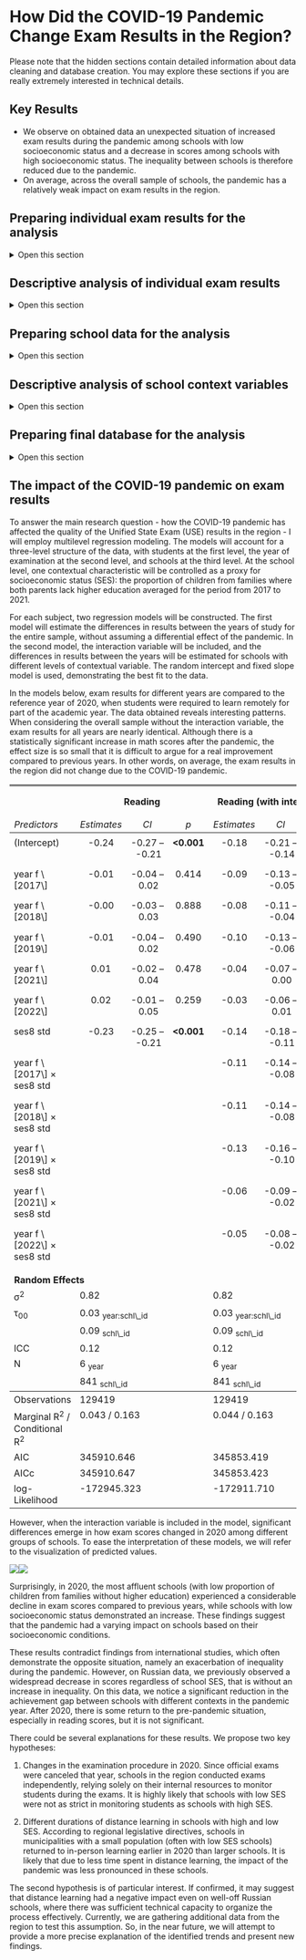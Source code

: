 How Did the COVID-19 Pandemic Change Exam Results in the Region?
================================================================

Please note that the hidden sections contain detailed information about data cleaning and database creation. You may explore these sections if you are really extremely interested in technical details.

Key Results
-----------

-   We observe on obtained data an unexpected situation of increased exam results during the pandemic among schools with low socioeconomic status and a decrease in scores among schools with high socioeconomic status. The inequality between schools is therefore reduced due to the pandemic.
-   On average, across the overall sample of schools, the pandemic has a relatively weak impact on exam results in the region.

Preparing individual exam results for the analysis
--------------------------------------------------

<details> <summary>Open this section</summary>

The data type is numeric, and there are no typos or unnecessary characters in the database. There are missing data points for some subjects, but it is not a problem. There are no duplicate records for students in the database.

    ## tibble [148,423 × 5] (S3: tbl_df/tbl/data.frame)
    ##  $ year   : num [1:148423] 2022 2022 2022 2022 2022 ...
    ##  $ schl_id: num [1:148423] 910001 910001 910001 910001 910002 ...
    ##  $ stud_id: num [1:148423] 2201460 2220542 2213537 2226928 2225580 ...
    ##  $ rus    : num [1:148423] 25 23 20 29 26 4 22 16 23 23 ...
    ##  $ math   : num [1:148423] 10 10 10 13 12 7 8 11 8 9 ...

    ##    year schl_id stud_id     rus    math 
    ##       0       0       0    2648    1852

    ##    year schl_id stud_id     rus    math 
    ##  148417  147455       0  148382  148389

To compare exams across different years, we will convert the scores into a percentage of exam completion. This means dividing all values by the maximum score possible for the exam in the particular year. The step is necessary, because the maximum scores vary from year to year.

    ##   year rus math
    ## 1 2017  39   32
    ## 2 2018  39   32
    ## 3 2019  39   32
    ## 4 2020  33   32
    ## 5 2021  33   31
    ## 6 2022  33   31

    ## Warning: package 'dplyr' was built under R version 4.0.2

Let's examine the descriptive statistics. We observe that there is a zero percent completion rate for certain exams. This is suspicious and could indicate the presence of outliers in the data. It is particularly concerning when it comes to the reading exam, where achievements are typically quite high.
<table class="table" style="width: auto !important; margin-left: auto; margin-right: auto;">
<thead>
<tr>
<th style="border-bottom:hidden;padding-bottom:0; padding-left:3px;padding-right:3px;text-align: center; " colspan="7">
The descriptive statistics for the results of the Unified State Exam<br> in the region from 2017 to 2022

</th>
</tr>
<tr>
<th style="text-align:left;">
Year
</th>
<th style="text-align:left;">
Subject
</th>
<th style="text-align:center;">
N
</th>
<th style="text-align:center;">
Mean
</th>
<th style="text-align:center;">
Std.d.
</th>
<th style="text-align:center;">
Min
</th>
<th style="text-align:left;">
Max
</th>
</tr>
</thead>
<tbody>
<tr grouplength="6">
<td colspan="7" style="border-bottom: 1px solid;">
<strong>Reading</strong>
</td>
</tr>
<tr>
<td style="text-align:left;padding-left: 2em;" indentlevel="1">
2017
</td>
<td style="text-align:left;">
rus
</td>
<td style="text-align:center;">
23541
</td>
<td style="text-align:center;">
79
</td>
<td style="text-align:center;">
15
</td>
<td style="text-align:center;">
0
</td>
<td style="text-align:left;">
100
</td>
</tr>
<tr>
<td style="text-align:left;padding-left: 2em;" indentlevel="1">
2018
</td>
<td style="text-align:left;">
rus
</td>
<td style="text-align:center;">
25723
</td>
<td style="text-align:center;">
77
</td>
<td style="text-align:center;">
15
</td>
<td style="text-align:center;">
0
</td>
<td style="text-align:left;">
100
</td>
</tr>
<tr>
<td style="text-align:left;padding-left: 2em;" indentlevel="1">
2019
</td>
<td style="text-align:left;">
rus
</td>
<td style="text-align:center;">
27349
</td>
<td style="text-align:center;">
80
</td>
<td style="text-align:center;">
15
</td>
<td style="text-align:center;">
0
</td>
<td style="text-align:left;">
100
</td>
</tr>
<tr>
<td style="text-align:left;padding-left: 2em;" indentlevel="1">
2020
</td>
<td style="text-align:left;">
rus
</td>
<td style="text-align:center;">
14416
</td>
<td style="text-align:center;">
70
</td>
<td style="text-align:center;">
16
</td>
<td style="text-align:center;">
0
</td>
<td style="text-align:left;">
100
</td>
</tr>
<tr>
<td style="text-align:left;padding-left: 2em;" indentlevel="1">
2021
</td>
<td style="text-align:left;">
rus
</td>
<td style="text-align:center;">
27485
</td>
<td style="text-align:center;">
75
</td>
<td style="text-align:center;">
14
</td>
<td style="text-align:center;">
0
</td>
<td style="text-align:left;">
100
</td>
</tr>
<tr>
<td style="text-align:left;padding-left: 2em;" indentlevel="1">
2022
</td>
<td style="text-align:left;">
rus
</td>
<td style="text-align:center;">
27261
</td>
<td style="text-align:center;">
76
</td>
<td style="text-align:center;">
14
</td>
<td style="text-align:center;">
0
</td>
<td style="text-align:left;">
100
</td>
</tr>
<tr grouplength="6">
<td colspan="7" style="border-bottom: 1px solid;">
<strong>Math</strong>
</td>
</tr>
<tr>
<td style="text-align:left;padding-left: 2em;" indentlevel="1">
2017
</td>
<td style="text-align:left;">
math
</td>
<td style="text-align:center;">
23549
</td>
<td style="text-align:center;">
54
</td>
<td style="text-align:center;">
15
</td>
<td style="text-align:center;">
0
</td>
<td style="text-align:left;">
100
</td>
</tr>
<tr>
<td style="text-align:left;padding-left: 2em;" indentlevel="1">
2018
</td>
<td style="text-align:left;">
math
</td>
<td style="text-align:center;">
25959
</td>
<td style="text-align:center;">
53
</td>
<td style="text-align:center;">
18
</td>
<td style="text-align:center;">
0
</td>
<td style="text-align:left;">
100
</td>
</tr>
<tr>
<td style="text-align:left;padding-left: 2em;" indentlevel="1">
2019
</td>
<td style="text-align:left;">
math
</td>
<td style="text-align:center;">
27637
</td>
<td style="text-align:center;">
54
</td>
<td style="text-align:center;">
18
</td>
<td style="text-align:center;">
0
</td>
<td style="text-align:left;">
100
</td>
</tr>
<tr>
<td style="text-align:left;padding-left: 2em;" indentlevel="1">
2020
</td>
<td style="text-align:left;">
math
</td>
<td style="text-align:center;">
14054
</td>
<td style="text-align:center;">
42
</td>
<td style="text-align:center;">
19
</td>
<td style="text-align:center;">
0
</td>
<td style="text-align:left;">
100
</td>
</tr>
<tr>
<td style="text-align:left;padding-left: 2em;" indentlevel="1">
2021
</td>
<td style="text-align:left;">
math
</td>
<td style="text-align:center;">
27476
</td>
<td style="text-align:center;">
46
</td>
<td style="text-align:center;">
15
</td>
<td style="text-align:center;">
0
</td>
<td style="text-align:left;">
100
</td>
</tr>
<tr>
<td style="text-align:left;padding-left: 2em;" indentlevel="1">
2022
</td>
<td style="text-align:left;">
math
</td>
<td style="text-align:center;">
27896
</td>
<td style="text-align:center;">
44
</td>
<td style="text-align:center;">
17
</td>
<td style="text-align:center;">
0
</td>
<td style="text-align:left;">
100
</td>
</tr>
</tbody>
</table>
Let's also examine box plots, which can help identify suspicious values in the data. We observe the presence of such values. In reading, despite high average scores, there are suspiciously low values for the exam completion percentage. In mathematics, there are both unusually low and high scores.

![](covid-19-exam_files/figure-markdown_github/unnamed-chunk-5-1.png)![](covid-19-exam_files/figure-markdown_github/unnamed-chunk-5-2.png)

Now let's use the formal Tukey's method to determine the number of outliers for each subject in each year.

    ## # A tibble: 2 × 3
    ##   subject      n outliers
    ##   <chr>    <int>    <int>
    ## 1 math    146571     2747
    ## 2 rus     145775     1418

Overall, we can see that there aren't many of them, considering the total number of observations for each year and subject, so we can remove these data from the database.

    ##    year schl_id stud_id subject   score 
    ##       0       0       0       0    4500

    ##    year schl_id stud_id subject   score 
    ##       0       0       0       0    8665

</details>

Descriptive analysis of individual exam results
-----------------------------------------------

<details> <summary>Open this section</summary>

Now let's conduct an initial exploratory data analysis using the percentage of exam completion (0-100) as an indicator of subject achievement, based on data without outliers. We will examine the descriptive statistics by year and subject. From the results, it can be observed that the averages for reading and mathematics decrease after 2019.

<table class="table" style="width: auto !important; margin-left: auto; margin-right: auto;">
<thead>
<tr>
<th style="border-bottom:hidden;padding-bottom:0; padding-left:3px;padding-right:3px;text-align: center; " colspan="7">
Descriptive Statistics of Unified State Exam <br> Results in 2017-2022

</th>
</tr>
<tr>
<th style="text-align:left;">
Year
</th>
<th style="text-align:center;">
Subject
</th>
<th style="text-align:center;">
N
</th>
<th style="text-align:center;">
Mean
</th>
<th style="text-align:center;">
Std. dev.
</th>
<th style="text-align:center;">
Min
</th>
<th style="text-align:left;">
Max
</th>
</tr>
</thead>
<tbody>
<tr grouplength="6">
<td colspan="7" style="border-bottom: 1px solid;">
<strong>Reading</strong>
</td>
</tr>
<tr>
<td style="text-align:left;padding-left: 2em;" indentlevel="1">
2017
</td>
<td style="text-align:center;">
rus
</td>
<td style="text-align:center;">
23453
</td>
<td style="text-align:center;">
79
</td>
<td style="text-align:center;">
15
</td>
<td style="text-align:center;">
38
</td>
<td style="text-align:left;">
100
</td>
</tr>
<tr>
<td style="text-align:left;padding-left: 2em;" indentlevel="1">
2018
</td>
<td style="text-align:center;">
rus
</td>
<td style="text-align:center;">
25652
</td>
<td style="text-align:center;">
77
</td>
<td style="text-align:center;">
15
</td>
<td style="text-align:center;">
33
</td>
<td style="text-align:left;">
100
</td>
</tr>
<tr>
<td style="text-align:left;padding-left: 2em;" indentlevel="1">
2019
</td>
<td style="text-align:center;">
rus
</td>
<td style="text-align:center;">
26853
</td>
<td style="text-align:center;">
81
</td>
<td style="text-align:center;">
14
</td>
<td style="text-align:center;">
44
</td>
<td style="text-align:left;">
100
</td>
</tr>
<tr>
<td style="text-align:left;padding-left: 2em;" indentlevel="1">
2020
</td>
<td style="text-align:center;">
rus
</td>
<td style="text-align:center;">
14122
</td>
<td style="text-align:center;">
71
</td>
<td style="text-align:center;">
14
</td>
<td style="text-align:center;">
30
</td>
<td style="text-align:left;">
100
</td>
</tr>
<tr>
<td style="text-align:left;padding-left: 2em;" indentlevel="1">
2021
</td>
<td style="text-align:center;">
rus
</td>
<td style="text-align:center;">
27317
</td>
<td style="text-align:center;">
75
</td>
<td style="text-align:center;">
13
</td>
<td style="text-align:center;">
39
</td>
<td style="text-align:left;">
100
</td>
</tr>
<tr>
<td style="text-align:left;padding-left: 2em;" indentlevel="1">
2022
</td>
<td style="text-align:center;">
rus
</td>
<td style="text-align:center;">
26960
</td>
<td style="text-align:center;">
76
</td>
<td style="text-align:center;">
12
</td>
<td style="text-align:center;">
39
</td>
<td style="text-align:left;">
100
</td>
</tr>
<tr grouplength="6">
<td colspan="7" style="border-bottom: 1px solid;">
<strong>Mathematics</strong>
</td>
</tr>
<tr>
<td style="text-align:left;padding-left: 2em;" indentlevel="1">
2017
</td>
<td style="text-align:center;">
math
</td>
<td style="text-align:center;">
23000
</td>
<td style="text-align:center;">
53
</td>
<td style="text-align:center;">
14
</td>
<td style="text-align:center;">
16
</td>
<td style="text-align:left;">
91
</td>
</tr>
<tr>
<td style="text-align:left;padding-left: 2em;" indentlevel="1">
2018
</td>
<td style="text-align:center;">
math
</td>
<td style="text-align:center;">
25487
</td>
<td style="text-align:center;">
53
</td>
<td style="text-align:center;">
17
</td>
<td style="text-align:center;">
9
</td>
<td style="text-align:left;">
94
</td>
</tr>
<tr>
<td style="text-align:left;padding-left: 2em;" indentlevel="1">
2019
</td>
<td style="text-align:center;">
math
</td>
<td style="text-align:center;">
27062
</td>
<td style="text-align:center;">
53
</td>
<td style="text-align:center;">
17
</td>
<td style="text-align:center;">
9
</td>
<td style="text-align:left;">
94
</td>
</tr>
<tr>
<td style="text-align:left;padding-left: 2em;" indentlevel="1">
2020
</td>
<td style="text-align:center;">
math
</td>
<td style="text-align:center;">
14037
</td>
<td style="text-align:center;">
42
</td>
<td style="text-align:center;">
19
</td>
<td style="text-align:center;">
0
</td>
<td style="text-align:left;">
97
</td>
</tr>
<tr>
<td style="text-align:left;padding-left: 2em;" indentlevel="1">
2021
</td>
<td style="text-align:center;">
math
</td>
<td style="text-align:center;">
26630
</td>
<td style="text-align:center;">
45
</td>
<td style="text-align:center;">
13
</td>
<td style="text-align:center;">
10
</td>
<td style="text-align:left;">
81
</td>
</tr>
<tr>
<td style="text-align:left;padding-left: 2em;" indentlevel="1">
2022
</td>
<td style="text-align:center;">
math
</td>
<td style="text-align:center;">
27608
</td>
<td style="text-align:center;">
44
</td>
<td style="text-align:center;">
16
</td>
<td style="text-align:center;">
0
</td>
<td style="text-align:left;">
87
</td>
</tr>
</tbody>
</table>
Let's also take a look at a graph comparing the distribution of scores in reading and mathematics over a period of 6 years.

-   Reading test consistently demontsrates the highest scores regardless of the year of the exam. It is the easiest exam, with a distribution heavily skewed to the left - meaning that more than half of the students score above the average.
-   In mathematics, the average percentage of exam completion is generally lower than in reading. The distribution is slightly skewed to the right in the last years. All of this is indicating that the exam is more challenging than the reading exam.

![](covid-19-exam_files/figure-markdown_github/unnamed-chunk-9-1.png) For each subject separately, we observe a slight decline in the results in 2020. However, in reading, there seem to be a recovery in the results after 2020, while such a trend is absent in mathematics. It is worth noting nevertheless that these data do not yet provide evidence of a statistically significant effect of the pandemic and only visually illustrate the situation without any control variables. ![](covid-19-exam_files/figure-markdown_github/unnamed-chunk-10-1.png)![](covid-19-exam_files/figure-markdown_github/unnamed-chunk-10-2.png) </details>

Preparing school data for the analysis
--------------------------------------

<details> <summary>Open this section</summary>

Let's load the database of school variables from the file. All data in the file are numerical and have been entered without any typos or other symbols. A total of 30 contextual variables have been recorded for schools. From these variables, we need to select several that are substantively meaningful, consistently measured from year to year, and have relatively few missing values. To do this, let's first check the number of missing values in the database for these variables and remove those with a high number of NA.

    ## tibble [4,855 × 18] (S3: tbl_df/tbl/data.frame)
    ##  $ year   : num [1:4855] 2021 2021 2021 2021 2021 ...
    ##  $ schl_id: num [1:4855] 910001 910002 910003 910004 910005 ...
    ##  $ ses1   : num [1:4855] 6.45 0.72 1.39 1.6 8.93 10 0 3.59 5.45 0 ...
    ##  $ ses2   : num [1:4855] 0 0 1.39 0.4 5.36 0 0 0 0 0 ...
    ##  $ ses3   : num [1:4855] 0 0 0.77 0 0 0 0 0 0 0 ...
    ##  $ ses4   : num [1:4855] 1.61 0.72 1.85 2.4 5.36 0 0 1.8 1.82 0 ...
    ##  $ ses5   : num [1:4855] 59.5 48 27.6 82.6 65.7 ...
    ##  $ ses7   : num [1:4855] 25.81 21.58 5.26 11.62 53.57 ...
    ##  $ ses8   : num [1:4855] NA NA NA NA NA NA NA NA NA NA ...
    ##  $ ses9   : num [1:4855] 4.84 12.95 40.65 9.62 5.36 ...
    ##  $ ses10  : num [1:4855] 24.2 25.2 32.6 20.4 37.5 ...
    ##  $ ses11  : num [1:4855] 59.7 41 11.1 30.5 42.9 ...
    ##  $ ses12  : num [1:4855] 4.84 4.32 1.24 3.01 16.07 ...
    ##  $ ses13  : num [1:4855] 1.61 10.79 1.55 4.61 12.5 ...
    ##  $ ses14  : num [1:4855] 6.45 5.04 1.08 0 3.57 0 0 0 0 0 ...
    ##  $ ses15  : num [1:4855] 85.48 5.76 15.92 12.42 14.29 ...
    ##  $ ses16  : num [1:4855] 32 33 0 0 65 110 65 22 90 120 ...
    ##  $ ses17  : num [1:4855] 82 80 50 58 105 150 100 74 140 170 ...

    ##       year         schl_id            ses1             ses2        
    ##  Min.   :2017   Min.   :832002   Min.   :  0.00   Min.   :  0.000  
    ##  1st Qu.:2018   1st Qu.:919207   1st Qu.:  0.00   1st Qu.:  0.000  
    ##  Median :2019   Median :930010   Median :  1.07   Median :  0.000  
    ##  Mean   :2019   Mean   :941988   Mean   :  2.32   Mean   :  2.928  
    ##  3rd Qu.:2020   3rd Qu.:945006   3rd Qu.:  2.86   3rd Qu.:  0.450  
    ##  Max.   :2021   Max.   :999212   Max.   :100.00   Max.   :100.000  
    ##                                  NA's   :46       NA's   :2931     
    ##       ses3             ses4              ses5             ses7        
    ##  Min.   :  0.00   Min.   :  0.000   Min.   :  0.00   Min.   :  0.000  
    ##  1st Qu.:  0.00   1st Qu.:  2.380   1st Qu.: 18.48   1st Qu.:  1.895  
    ##  Median :  0.00   Median :  5.190   Median : 45.13   Median : 11.360  
    ##  Mean   :  1.09   Mean   :  9.452   Mean   : 47.76   Mean   : 17.227  
    ##  3rd Qu.:  0.00   3rd Qu.: 10.420   3rd Qu.: 75.00   3rd Qu.: 26.670  
    ##  Max.   :100.00   Max.   :100.000   Max.   :100.00   Max.   :100.000  
    ##  NA's   :40       NA's   :45        NA's   :2957     NA's   :49       
    ##       ses8             ses9            ses10            ses11      
    ##  Min.   :  0.00   Min.   :  0.00   Min.   :  0.00   Min.   : 0.00  
    ##  1st Qu.: 39.55   1st Qu.:  9.43   1st Qu.: 15.91   1st Qu.:14.94  
    ##  Median : 74.33   Median : 18.39   Median : 21.45   Median :25.87  
    ##  Mean   : 64.27   Mean   : 27.66   Mean   : 23.23   Mean   :28.19  
    ##  3rd Qu.: 91.10   3rd Qu.: 40.78   3rd Qu.: 28.86   3rd Qu.:38.46  
    ##  Max.   :100.00   Max.   :100.00   Max.   :100.00   Max.   :90.91  
    ##  NA's   :963      NA's   :3906     NA's   :49       NA's   :48     
    ##      ses12             ses13            ses14            ses15       
    ##  Min.   :  0.000   Min.   :  0.00   Min.   : 0.000   Min.   :  0.00  
    ##  1st Qu.:  0.000   1st Qu.:  4.03   1st Qu.: 0.000   1st Qu.:  0.00  
    ##  Median :  0.250   Median : 17.07   Median : 0.360   Median : 14.55  
    ##  Mean   :  2.539   Mean   : 25.19   Mean   : 1.564   Mean   : 31.85  
    ##  3rd Qu.:  2.750   3rd Qu.: 37.08   3rd Qu.: 1.670   3rd Qu.: 61.02  
    ##  Max.   :100.000   Max.   :100.00   Max.   :76.720   Max.   :100.00  
    ##  NA's   :49        NA's   :49       NA's   :3906     NA's   :3906    
    ##      ses16            ses17      
    ##  Min.   :  0.00   Min.   :  0.0  
    ##  1st Qu.:  0.00   1st Qu.: 14.0  
    ##  Median : 16.00   Median :125.0  
    ##  Mean   : 21.27   Mean   :203.6  
    ##  3rd Qu.: 35.75   3rd Qu.:380.0  
    ##  Max.   :120.00   Max.   :723.0  
    ##  NA's   :3905     NA's   :3905

    ## # A tibble: 5 × 18
    ##    year     n ses1_miss ses2_miss ses3_miss ses4_miss ses5_miss ses7_miss
    ##   <dbl> <int>     <int>     <int>     <int>     <int>     <int>     <int>
    ## 1  2017   967        16       967        14        16       967        19
    ## 2  2018   985        14       985        13        13       985        14
    ## 3  2019   972         8       972         6         8       972         8
    ## 4  2020   973         1         1         1         1        14         1
    ## 5  2021   958         7         6         6         7        19         7
    ## # … with 10 more variables: ses8_miss <int>, ses9_miss <int>, ses10_miss <int>,
    ## #   ses11_miss <int>, ses12_miss <int>, ses13_miss <int>, ses14_miss <int>,
    ## #   ses15_miss <int>, ses16_miss <int>, ses17_miss <int>

After considering the relatively large number of missing values for several contextual variables, which were eventually removed, the following data remains in the database:

ses1: Proportion of students on the school register ses3: Proportion of students learning Russian language for less than one year ses4: Proportion of students with special needs (disabled children) ses7: Proportion of students with one/both parents unemployed ses8: Proportion of students with both parents without higher education ses10: Proportion of students from incomplete families ses11: Proportion of students from large families ses12: Proportion of students from socially vulnerable families/leading a deviant lifestyle ses13: Proportion of students from low-income families

For now we will keep all this variables and create averages for schools from 2017 to 2021 (contextual variables are available only until the year 2021). These new variables will provide an overview of the average socio-economic characteristics of the student population throughout the study period.

Based on this data, we will identify schools with outliers in the means and variances of context variables, which suggest extreme values and significant changes in their student population over the past 5 years compared to the overall sample. These schools probably had errors in the data collection process, and we will exclude them from the analysis.

    ## schl_id  ses1_m  ses1_v  ses3_m  ses3_v  ses4_m  ses4_v  ses7_m  ses7_v  ses8_m 
    ##       0       6      14       6      14       6      14       6      14       7 
    ##  ses8_v ses10_m ses10_v ses11_m ses11_v ses12_m ses12_v ses13_m ses13_v 
    ##      19       6      14       6      14       6      14       6      14

    ## schl_id  ses1_m  ses1_v  ses3_m  ses3_v  ses4_m  ses4_v  ses7_m  ses7_v  ses8_m 
    ##       0     161     146     244     244     180     142     128     120     122 
    ##  ses8_v ses10_m ses10_v ses11_m ses11_v ses12_m ses12_v ses13_m ses13_v 
    ##     122     126     106     119     117     200     179     158     140

</details>

Descriptive analysis of school context variables
------------------------------------------------

<details> <summary>Open this section</summary>

Here are the conclusions that can be drawn from the descriptive statistics table:

-   Even after removing data from several schools, there is still sufficient information in the database.
-   Schools in the region differ significantly in terms of the proportion of students from families where both parents do not have higher education (on average 65%) and the proportion of students from low-income families (20%).
-   There are smaller differences between schools in terms of the proportion of students with disabilities (5,4%), from unemployed families (14%), from incomplete families (22%), from large families (26%) and low-incone families (20%).
-   The weakest indicators with low variance and close to zero mean values, are students on internal school records, students studying Russian language for less than a year, and students from socially vulnerable families. There are very few of them in the region's schools. We will exclude this variables from the database.
    <table class="table" style="margin-left: auto; margin-right: auto;">
    <caption>
    Descriptive Statistics of Average School Data in 2017-2021
    </caption>
    <thead>
    <tr>
    <th style="text-align:left;">
    Variable
    </th>
    <th style="text-align:left;">
    NotNA
    </th>
    <th style="text-align:left;">
    Mean
    </th>
    <th style="text-align:left;">
    Sd
    </th>
    <th style="text-align:left;">
    Min
    </th>
    <th style="text-align:left;">
    Max
    </th>
    </tr>
    </thead>
    <tbody>
    <tr>
    <td style="text-align:left;">
    ses1: Proportion of students on the school register
    </td>
    <td style="text-align:left;">
    839
    </td>
    <td style="text-align:left;">
    1.5
    </td>
    <td style="text-align:left;">
    1.4
    </td>
    <td style="text-align:left;">
    0
    </td>
    <td style="text-align:left;">
    6.3
    </td>
    </tr>
    <tr>
    <td style="text-align:left;">
    ses3: Proportion of students learning Russian language for less than one year
    </td>
    <td style="text-align:left;">
    756
    </td>
    <td style="text-align:left;">
    0
    </td>
    <td style="text-align:left;">
    0
    </td>
    <td style="text-align:left;">
    0
    </td>
    <td style="text-align:left;">
    0
    </td>
    </tr>
    <tr>
    <td style="text-align:left;">
    ses4: Proportion of students with special needs (disabled children)
    </td>
    <td style="text-align:left;">
    820
    </td>
    <td style="text-align:left;">
    5.4
    </td>
    <td style="text-align:left;">
    4.3
    </td>
    <td style="text-align:left;">
    0
    </td>
    <td style="text-align:left;">
    21
    </td>
    </tr>
    <tr>
    <td style="text-align:left;">
    ses7: Proportion of students with one/both parents unemployed
    </td>
    <td style="text-align:left;">
    872
    </td>
    <td style="text-align:left;">
    14
    </td>
    <td style="text-align:left;">
    14
    </td>
    <td style="text-align:left;">
    0
    </td>
    <td style="text-align:left;">
    60
    </td>
    </tr>
    <tr>
    <td style="text-align:left;">
    ses8: Proportion of students with both parents without higher education
    </td>
    <td style="text-align:left;">
    878
    </td>
    <td style="text-align:left;">
    65
    </td>
    <td style="text-align:left;">
    31
    </td>
    <td style="text-align:left;">
    0
    </td>
    <td style="text-align:left;">
    100
    </td>
    </tr>
    <tr>
    <td style="text-align:left;">
    ses10: Proportion of students from incomplete families
    </td>
    <td style="text-align:left;">
    874
    </td>
    <td style="text-align:left;">
    22
    </td>
    <td style="text-align:left;">
    8.3
    </td>
    <td style="text-align:left;">
    0
    </td>
    <td style="text-align:left;">
    45
    </td>
    </tr>
    <tr>
    <td style="text-align:left;">
    ses11: Proportion of students from large families
    </td>
    <td style="text-align:left;">
    881
    </td>
    <td style="text-align:left;">
    26
    </td>
    <td style="text-align:left;">
    14
    </td>
    <td style="text-align:left;">
    0
    </td>
    <td style="text-align:left;">
    72
    </td>
    </tr>
    <tr>
    <td style="text-align:left;">
    ses12: Proportion of students from socially vulnerable families/leading a deviant lifestyle
    </td>
    <td style="text-align:left;">
    800
    </td>
    <td style="text-align:left;">
    1
    </td>
    <td style="text-align:left;">
    1.5
    </td>
    <td style="text-align:left;">
    0
    </td>
    <td style="text-align:left;">
    7.6
    </td>
    </tr>
    <tr>
    <td style="text-align:left;">
    ses13: Proportion of students from low-income families
    </td>
    <td style="text-align:left;">
    842
    </td>
    <td style="text-align:left;">
    20
    </td>
    <td style="text-align:left;">
    20
    </td>
    <td style="text-align:left;">
    0
    </td>
    <td style="text-align:left;">
    88
    </td>
    </tr>
    </tbody>
    </table>

</details>

Preparing final database for the analysis
-----------------------------------------

<details> <summary>Open this section</summary>

Now we can merge the individual student data with the school-level context characteristics. Let's examine how the remaining school-level context characteristics in the database are associated with the exam results of the students.

![](covid-19-exam_files/figure-markdown_github/unnamed-chunk-15-1.png)![](covid-19-exam_files/figure-markdown_github/unnamed-chunk-15-2.png) Based on the plot, the strongest correlation (and it's negative) with exam results shows the proportion of students from families where both parents do not have a higher education. Besides, this variable is strongly correlated with other student population characteristics. According to theory and our previous research findings, this specific variable is the most meaningful and substantively relevant. Therefore, in the future models, we will include only this one variable as a control characteristic of schools context.

</details>

The impact of the COVID-19 pandemic on exam results
---------------------------------------------------

To answer the main research question - how the COVID-19 pandemic has affected the quality of the Unified State Exam (USE) results in the region - I will employ multilevel regression modeling. The models will account for a three-level structure of the data, with students at the first level, the year of examination at the second level, and schools at the third level. At the school level, one contextual characteristic will be controlled as a proxy for socioeconomic status (SES): the proportion of children from families where both parents lack higher education averaged for the period from 2017 to 2021.

For each subject, two regression models will be constructed. The first model will estimate the differences in results between the years of study for the entire sample, without assuming a differential effect of the pandemic. In the second model, the interaction variable will be included, and the differences in results between the years will be estimated for schools with different levels of contextual variable. The random intercept and fixed slope model is used, demonstrating the best fit to the data.

In the models below, exam results for different years are compared to the reference year of 2020, when students were required to learn remotely for part of the academic year. The data obtained reveals interesting patterns. When considering the overall sample without the interaction variable, the exam results for all years are nearly identical. Although there is a statistically significant increase in math scores after the pandemic, the effect size is so small that it is difficult to argue for a real improvement compared to previous years. In other words, on average, the exam results in the region did not change due to the COVID-19 pandemic.

<table style="border-collapse:collapse; border:none;">
<tr>
<th style="border-top: double; text-align:center; font-style:normal; font-weight:bold; padding:0.2cm;  text-align:left; ">
 
</th>
<th colspan="3" style="border-top: double; text-align:center; font-style:normal; font-weight:bold; padding:0.2cm; ">
Reading
</th>
<th colspan="3" style="border-top: double; text-align:center; font-style:normal; font-weight:bold; padding:0.2cm; ">
Reading (with interaction)
</th>
<th colspan="3" style="border-top: double; text-align:center; font-style:normal; font-weight:bold; padding:0.2cm; ">
Mathematics
</th>
<th colspan="3" style="border-top: double; text-align:center; font-style:normal; font-weight:bold; padding:0.2cm; ">
Mathematics (with interaction)
</th>
</tr>
<tr>
<td style=" text-align:center; border-bottom:1px solid; font-style:italic; font-weight:normal;  text-align:left; ">
Predictors
</td>
<td style=" text-align:center; border-bottom:1px solid; font-style:italic; font-weight:normal;  ">
Estimates
</td>
<td style=" text-align:center; border-bottom:1px solid; font-style:italic; font-weight:normal;  ">
CI
</td>
<td style=" text-align:center; border-bottom:1px solid; font-style:italic; font-weight:normal;  ">
p
</td>
<td style=" text-align:center; border-bottom:1px solid; font-style:italic; font-weight:normal;  ">
Estimates
</td>
<td style=" text-align:center; border-bottom:1px solid; font-style:italic; font-weight:normal;  ">
CI
</td>
<td style=" text-align:center; border-bottom:1px solid; font-style:italic; font-weight:normal;  col7">
p
</td>
<td style=" text-align:center; border-bottom:1px solid; font-style:italic; font-weight:normal;  col8">
Estimates
</td>
<td style=" text-align:center; border-bottom:1px solid; font-style:italic; font-weight:normal;  col9">
CI
</td>
<td style=" text-align:center; border-bottom:1px solid; font-style:italic; font-weight:normal;  0">
p
</td>
<td style=" text-align:center; border-bottom:1px solid; font-style:italic; font-weight:normal;  1">
Estimates
</td>
<td style=" text-align:center; border-bottom:1px solid; font-style:italic; font-weight:normal;  2">
CI
</td>
<td style=" text-align:center; border-bottom:1px solid; font-style:italic; font-weight:normal;  3">
p
</td>
</tr>
<tr>
<td style=" padding:0.2cm; text-align:left; vertical-align:top; text-align:left; ">
(Intercept)
</td>
<td style=" padding:0.2cm; text-align:left; vertical-align:top; text-align:center;  ">
-0.24
</td>
<td style=" padding:0.2cm; text-align:left; vertical-align:top; text-align:center;  ">
-0.27 – -0.21
</td>
<td style=" padding:0.2cm; text-align:left; vertical-align:top; text-align:center;  ">
<strong>&lt;0.001</strong>
</td>
<td style=" padding:0.2cm; text-align:left; vertical-align:top; text-align:center;  ">
-0.18
</td>
<td style=" padding:0.2cm; text-align:left; vertical-align:top; text-align:center;  ">
-0.21 – -0.14
</td>
<td style=" padding:0.2cm; text-align:left; vertical-align:top; text-align:center;  col7">
<strong>&lt;0.001</strong>
</td>
<td style=" padding:0.2cm; text-align:left; vertical-align:top; text-align:center;  col8">
-0.26
</td>
<td style=" padding:0.2cm; text-align:left; vertical-align:top; text-align:center;  col9">
-0.29 – -0.22
</td>
<td style=" padding:0.2cm; text-align:left; vertical-align:top; text-align:center;  0">
<strong>&lt;0.001</strong>
</td>
<td style=" padding:0.2cm; text-align:left; vertical-align:top; text-align:center;  1">
-0.22
</td>
<td style=" padding:0.2cm; text-align:left; vertical-align:top; text-align:center;  2">
-0.26 – -0.18
</td>
<td style=" padding:0.2cm; text-align:left; vertical-align:top; text-align:center;  3">
<strong>&lt;0.001</strong>
</td>
</tr>
<tr>
<td style=" padding:0.2cm; text-align:left; vertical-align:top; text-align:left; ">
year f \[2017\]
</td>
<td style=" padding:0.2cm; text-align:left; vertical-align:top; text-align:center;  ">
-0.01
</td>
<td style=" padding:0.2cm; text-align:left; vertical-align:top; text-align:center;  ">
-0.04 – 0.02
</td>
<td style=" padding:0.2cm; text-align:left; vertical-align:top; text-align:center;  ">
0.414
</td>
<td style=" padding:0.2cm; text-align:left; vertical-align:top; text-align:center;  ">
-0.09
</td>
<td style=" padding:0.2cm; text-align:left; vertical-align:top; text-align:center;  ">
-0.13 – -0.05
</td>
<td style=" padding:0.2cm; text-align:left; vertical-align:top; text-align:center;  col7">
<strong>&lt;0.001</strong>
</td>
<td style=" padding:0.2cm; text-align:left; vertical-align:top; text-align:center;  col8">
-0.02
</td>
<td style=" padding:0.2cm; text-align:left; vertical-align:top; text-align:center;  col9">
-0.05 – 0.02
</td>
<td style=" padding:0.2cm; text-align:left; vertical-align:top; text-align:center;  0">
0.274
</td>
<td style=" padding:0.2cm; text-align:left; vertical-align:top; text-align:center;  1">
-0.07
</td>
<td style=" padding:0.2cm; text-align:left; vertical-align:top; text-align:center;  2">
-0.11 – -0.03
</td>
<td style=" padding:0.2cm; text-align:left; vertical-align:top; text-align:center;  3">
<strong>0.001</strong>
</td>
</tr>
<tr>
<td style=" padding:0.2cm; text-align:left; vertical-align:top; text-align:left; ">
year f \[2018\]
</td>
<td style=" padding:0.2cm; text-align:left; vertical-align:top; text-align:center;  ">
-0.00
</td>
<td style=" padding:0.2cm; text-align:left; vertical-align:top; text-align:center;  ">
-0.03 – 0.03
</td>
<td style=" padding:0.2cm; text-align:left; vertical-align:top; text-align:center;  ">
0.888
</td>
<td style=" padding:0.2cm; text-align:left; vertical-align:top; text-align:center;  ">
-0.08
</td>
<td style=" padding:0.2cm; text-align:left; vertical-align:top; text-align:center;  ">
-0.11 – -0.04
</td>
<td style=" padding:0.2cm; text-align:left; vertical-align:top; text-align:center;  col7">
<strong>&lt;0.001</strong>
</td>
<td style=" padding:0.2cm; text-align:left; vertical-align:top; text-align:center;  col8">
0.02
</td>
<td style=" padding:0.2cm; text-align:left; vertical-align:top; text-align:center;  col9">
-0.02 – 0.05
</td>
<td style=" padding:0.2cm; text-align:left; vertical-align:top; text-align:center;  0">
0.385
</td>
<td style=" padding:0.2cm; text-align:left; vertical-align:top; text-align:center;  1">
-0.02
</td>
<td style=" padding:0.2cm; text-align:left; vertical-align:top; text-align:center;  2">
-0.06 – 0.01
</td>
<td style=" padding:0.2cm; text-align:left; vertical-align:top; text-align:center;  3">
0.216
</td>
</tr>
<tr>
<td style=" padding:0.2cm; text-align:left; vertical-align:top; text-align:left; ">
year f \[2019\]
</td>
<td style=" padding:0.2cm; text-align:left; vertical-align:top; text-align:center;  ">
-0.01
</td>
<td style=" padding:0.2cm; text-align:left; vertical-align:top; text-align:center;  ">
-0.04 – 0.02
</td>
<td style=" padding:0.2cm; text-align:left; vertical-align:top; text-align:center;  ">
0.490
</td>
<td style=" padding:0.2cm; text-align:left; vertical-align:top; text-align:center;  ">
-0.10
</td>
<td style=" padding:0.2cm; text-align:left; vertical-align:top; text-align:center;  ">
-0.13 – -0.06
</td>
<td style=" padding:0.2cm; text-align:left; vertical-align:top; text-align:center;  col7">
<strong>&lt;0.001</strong>
</td>
<td style=" padding:0.2cm; text-align:left; vertical-align:top; text-align:center;  col8">
-0.00
</td>
<td style=" padding:0.2cm; text-align:left; vertical-align:top; text-align:center;  col9">
-0.04 – 0.03
</td>
<td style=" padding:0.2cm; text-align:left; vertical-align:top; text-align:center;  0">
0.927
</td>
<td style=" padding:0.2cm; text-align:left; vertical-align:top; text-align:center;  1">
-0.06
</td>
<td style=" padding:0.2cm; text-align:left; vertical-align:top; text-align:center;  2">
-0.10 – -0.02
</td>
<td style=" padding:0.2cm; text-align:left; vertical-align:top; text-align:center;  3">
<strong>0.004</strong>
</td>
</tr>
<tr>
<td style=" padding:0.2cm; text-align:left; vertical-align:top; text-align:left; ">
year f \[2021\]
</td>
<td style=" padding:0.2cm; text-align:left; vertical-align:top; text-align:center;  ">
0.01
</td>
<td style=" padding:0.2cm; text-align:left; vertical-align:top; text-align:center;  ">
-0.02 – 0.04
</td>
<td style=" padding:0.2cm; text-align:left; vertical-align:top; text-align:center;  ">
0.478
</td>
<td style=" padding:0.2cm; text-align:left; vertical-align:top; text-align:center;  ">
-0.04
</td>
<td style=" padding:0.2cm; text-align:left; vertical-align:top; text-align:center;  ">
-0.07 – 0.00
</td>
<td style=" padding:0.2cm; text-align:left; vertical-align:top; text-align:center;  col7">
0.061
</td>
<td style=" padding:0.2cm; text-align:left; vertical-align:top; text-align:center;  col8">
0.04
</td>
<td style=" padding:0.2cm; text-align:left; vertical-align:top; text-align:center;  col9">
0.00 – 0.07
</td>
<td style=" padding:0.2cm; text-align:left; vertical-align:top; text-align:center;  0">
<strong>0.026</strong>
</td>
<td style=" padding:0.2cm; text-align:left; vertical-align:top; text-align:center;  1">
0.02
</td>
<td style=" padding:0.2cm; text-align:left; vertical-align:top; text-align:center;  2">
-0.02 – 0.06
</td>
<td style=" padding:0.2cm; text-align:left; vertical-align:top; text-align:center;  3">
0.241
</td>
</tr>
<tr>
<td style=" padding:0.2cm; text-align:left; vertical-align:top; text-align:left; ">
year f \[2022\]
</td>
<td style=" padding:0.2cm; text-align:left; vertical-align:top; text-align:center;  ">
0.02
</td>
<td style=" padding:0.2cm; text-align:left; vertical-align:top; text-align:center;  ">
-0.01 – 0.05
</td>
<td style=" padding:0.2cm; text-align:left; vertical-align:top; text-align:center;  ">
0.259
</td>
<td style=" padding:0.2cm; text-align:left; vertical-align:top; text-align:center;  ">
-0.03
</td>
<td style=" padding:0.2cm; text-align:left; vertical-align:top; text-align:center;  ">
-0.06 – 0.01
</td>
<td style=" padding:0.2cm; text-align:left; vertical-align:top; text-align:center;  col7">
0.183
</td>
<td style=" padding:0.2cm; text-align:left; vertical-align:top; text-align:center;  col8">
0.05
</td>
<td style=" padding:0.2cm; text-align:left; vertical-align:top; text-align:center;  col9">
0.02 – 0.08
</td>
<td style=" padding:0.2cm; text-align:left; vertical-align:top; text-align:center;  0">
<strong>0.005</strong>
</td>
<td style=" padding:0.2cm; text-align:left; vertical-align:top; text-align:center;  1">
0.04
</td>
<td style=" padding:0.2cm; text-align:left; vertical-align:top; text-align:center;  2">
-0.00 – 0.08
</td>
<td style=" padding:0.2cm; text-align:left; vertical-align:top; text-align:center;  3">
0.054
</td>
</tr>
<tr>
<td style=" padding:0.2cm; text-align:left; vertical-align:top; text-align:left; ">
ses8 std
</td>
<td style=" padding:0.2cm; text-align:left; vertical-align:top; text-align:center;  ">
-0.23
</td>
<td style=" padding:0.2cm; text-align:left; vertical-align:top; text-align:center;  ">
-0.25 – -0.21
</td>
<td style=" padding:0.2cm; text-align:left; vertical-align:top; text-align:center;  ">
<strong>&lt;0.001</strong>
</td>
<td style=" padding:0.2cm; text-align:left; vertical-align:top; text-align:center;  ">
-0.14
</td>
<td style=" padding:0.2cm; text-align:left; vertical-align:top; text-align:center;  ">
-0.18 – -0.11
</td>
<td style=" padding:0.2cm; text-align:left; vertical-align:top; text-align:center;  col7">
<strong>&lt;0.001</strong>
</td>
<td style=" padding:0.2cm; text-align:left; vertical-align:top; text-align:center;  col8">
-0.25
</td>
<td style=" padding:0.2cm; text-align:left; vertical-align:top; text-align:center;  col9">
-0.27 – -0.23
</td>
<td style=" padding:0.2cm; text-align:left; vertical-align:top; text-align:center;  0">
<strong>&lt;0.001</strong>
</td>
<td style=" padding:0.2cm; text-align:left; vertical-align:top; text-align:center;  1">
-0.20
</td>
<td style=" padding:0.2cm; text-align:left; vertical-align:top; text-align:center;  2">
-0.23 – -0.16
</td>
<td style=" padding:0.2cm; text-align:left; vertical-align:top; text-align:center;  3">
<strong>&lt;0.001</strong>
</td>
</tr>
<tr>
<td style=" padding:0.2cm; text-align:left; vertical-align:top; text-align:left; ">
year f \[2017\] × ses8 std
</td>
<td style=" padding:0.2cm; text-align:left; vertical-align:top; text-align:center;  ">
</td>
<td style=" padding:0.2cm; text-align:left; vertical-align:top; text-align:center;  ">
</td>
<td style=" padding:0.2cm; text-align:left; vertical-align:top; text-align:center;  ">
</td>
<td style=" padding:0.2cm; text-align:left; vertical-align:top; text-align:center;  ">
-0.11
</td>
<td style=" padding:0.2cm; text-align:left; vertical-align:top; text-align:center;  ">
-0.14 – -0.08
</td>
<td style=" padding:0.2cm; text-align:left; vertical-align:top; text-align:center;  col7">
<strong>&lt;0.001</strong>
</td>
<td style=" padding:0.2cm; text-align:left; vertical-align:top; text-align:center;  col8">
</td>
<td style=" padding:0.2cm; text-align:left; vertical-align:top; text-align:center;  col9">
</td>
<td style=" padding:0.2cm; text-align:left; vertical-align:top; text-align:center;  0">
</td>
<td style=" padding:0.2cm; text-align:left; vertical-align:top; text-align:center;  1">
-0.10
</td>
<td style=" padding:0.2cm; text-align:left; vertical-align:top; text-align:center;  2">
-0.13 – -0.06
</td>
<td style=" padding:0.2cm; text-align:left; vertical-align:top; text-align:center;  3">
<strong>&lt;0.001</strong>
</td>
</tr>
<tr>
<td style=" padding:0.2cm; text-align:left; vertical-align:top; text-align:left; ">
year f \[2018\] × ses8 std
</td>
<td style=" padding:0.2cm; text-align:left; vertical-align:top; text-align:center;  ">
</td>
<td style=" padding:0.2cm; text-align:left; vertical-align:top; text-align:center;  ">
</td>
<td style=" padding:0.2cm; text-align:left; vertical-align:top; text-align:center;  ">
</td>
<td style=" padding:0.2cm; text-align:left; vertical-align:top; text-align:center;  ">
-0.11
</td>
<td style=" padding:0.2cm; text-align:left; vertical-align:top; text-align:center;  ">
-0.14 – -0.08
</td>
<td style=" padding:0.2cm; text-align:left; vertical-align:top; text-align:center;  col7">
<strong>&lt;0.001</strong>
</td>
<td style=" padding:0.2cm; text-align:left; vertical-align:top; text-align:center;  col8">
</td>
<td style=" padding:0.2cm; text-align:left; vertical-align:top; text-align:center;  col9">
</td>
<td style=" padding:0.2cm; text-align:left; vertical-align:top; text-align:center;  0">
</td>
<td style=" padding:0.2cm; text-align:left; vertical-align:top; text-align:center;  1">
-0.07
</td>
<td style=" padding:0.2cm; text-align:left; vertical-align:top; text-align:center;  2">
-0.10 – -0.03
</td>
<td style=" padding:0.2cm; text-align:left; vertical-align:top; text-align:center;  3">
<strong>&lt;0.001</strong>
</td>
</tr>
<tr>
<td style=" padding:0.2cm; text-align:left; vertical-align:top; text-align:left; ">
year f \[2019\] × ses8 std
</td>
<td style=" padding:0.2cm; text-align:left; vertical-align:top; text-align:center;  ">
</td>
<td style=" padding:0.2cm; text-align:left; vertical-align:top; text-align:center;  ">
</td>
<td style=" padding:0.2cm; text-align:left; vertical-align:top; text-align:center;  ">
</td>
<td style=" padding:0.2cm; text-align:left; vertical-align:top; text-align:center;  ">
-0.13
</td>
<td style=" padding:0.2cm; text-align:left; vertical-align:top; text-align:center;  ">
-0.16 – -0.10
</td>
<td style=" padding:0.2cm; text-align:left; vertical-align:top; text-align:center;  col7">
<strong>&lt;0.001</strong>
</td>
<td style=" padding:0.2cm; text-align:left; vertical-align:top; text-align:center;  col8">
</td>
<td style=" padding:0.2cm; text-align:left; vertical-align:top; text-align:center;  col9">
</td>
<td style=" padding:0.2cm; text-align:left; vertical-align:top; text-align:center;  0">
</td>
<td style=" padding:0.2cm; text-align:left; vertical-align:top; text-align:center;  1">
-0.11
</td>
<td style=" padding:0.2cm; text-align:left; vertical-align:top; text-align:center;  2">
-0.14 – -0.08
</td>
<td style=" padding:0.2cm; text-align:left; vertical-align:top; text-align:center;  3">
<strong>&lt;0.001</strong>
</td>
</tr>
<tr>
<td style=" padding:0.2cm; text-align:left; vertical-align:top; text-align:left; ">
year f \[2021\] × ses8 std
</td>
<td style=" padding:0.2cm; text-align:left; vertical-align:top; text-align:center;  ">
</td>
<td style=" padding:0.2cm; text-align:left; vertical-align:top; text-align:center;  ">
</td>
<td style=" padding:0.2cm; text-align:left; vertical-align:top; text-align:center;  ">
</td>
<td style=" padding:0.2cm; text-align:left; vertical-align:top; text-align:center;  ">
-0.06
</td>
<td style=" padding:0.2cm; text-align:left; vertical-align:top; text-align:center;  ">
-0.09 – -0.02
</td>
<td style=" padding:0.2cm; text-align:left; vertical-align:top; text-align:center;  col7">
<strong>0.001</strong>
</td>
<td style=" padding:0.2cm; text-align:left; vertical-align:top; text-align:center;  col8">
</td>
<td style=" padding:0.2cm; text-align:left; vertical-align:top; text-align:center;  col9">
</td>
<td style=" padding:0.2cm; text-align:left; vertical-align:top; text-align:center;  0">
</td>
<td style=" padding:0.2cm; text-align:left; vertical-align:top; text-align:center;  1">
-0.01
</td>
<td style=" padding:0.2cm; text-align:left; vertical-align:top; text-align:center;  2">
-0.05 – 0.02
</td>
<td style=" padding:0.2cm; text-align:left; vertical-align:top; text-align:center;  3">
0.493
</td>
</tr>
<tr>
<td style=" padding:0.2cm; text-align:left; vertical-align:top; text-align:left; ">
year f \[2022\] × ses8 std
</td>
<td style=" padding:0.2cm; text-align:left; vertical-align:top; text-align:center;  ">
</td>
<td style=" padding:0.2cm; text-align:left; vertical-align:top; text-align:center;  ">
</td>
<td style=" padding:0.2cm; text-align:left; vertical-align:top; text-align:center;  ">
</td>
<td style=" padding:0.2cm; text-align:left; vertical-align:top; text-align:center;  ">
-0.05
</td>
<td style=" padding:0.2cm; text-align:left; vertical-align:top; text-align:center;  ">
-0.08 – -0.02
</td>
<td style=" padding:0.2cm; text-align:left; vertical-align:top; text-align:center;  col7">
<strong>0.003</strong>
</td>
<td style=" padding:0.2cm; text-align:left; vertical-align:top; text-align:center;  col8">
</td>
<td style=" padding:0.2cm; text-align:left; vertical-align:top; text-align:center;  col9">
</td>
<td style=" padding:0.2cm; text-align:left; vertical-align:top; text-align:center;  0">
</td>
<td style=" padding:0.2cm; text-align:left; vertical-align:top; text-align:center;  1">
0.00
</td>
<td style=" padding:0.2cm; text-align:left; vertical-align:top; text-align:center;  2">
-0.03 – 0.04
</td>
<td style=" padding:0.2cm; text-align:left; vertical-align:top; text-align:center;  3">
0.913
</td>
</tr>
<tr>
<td colspan="13" style="font-weight:bold; text-align:left; padding-top:.8em;">
Random Effects
</td>
</tr>
<tr>
<td style=" padding:0.2cm; text-align:left; vertical-align:top; text-align:left; padding-top:0.1cm; padding-bottom:0.1cm;">
σ<sup>2</sup>
</td>
<td style=" padding:0.2cm; text-align:left; vertical-align:top; padding-top:0.1cm; padding-bottom:0.1cm; text-align:left;" colspan="3">
0.82
</td>
<td style=" padding:0.2cm; text-align:left; vertical-align:top; padding-top:0.1cm; padding-bottom:0.1cm; text-align:left;" colspan="3">
0.82
</td>
<td style=" padding:0.2cm; text-align:left; vertical-align:top; padding-top:0.1cm; padding-bottom:0.1cm; text-align:left;" colspan="3">
0.77
</td>
<td style=" padding:0.2cm; text-align:left; vertical-align:top; padding-top:0.1cm; padding-bottom:0.1cm; text-align:left;" colspan="3">
0.77
</td>
</tr>
<tr>
<td style=" padding:0.2cm; text-align:left; vertical-align:top; text-align:left; padding-top:0.1cm; padding-bottom:0.1cm;">
τ<sub>00</sub>
</td>
<td style=" padding:0.2cm; text-align:left; vertical-align:top; padding-top:0.1cm; padding-bottom:0.1cm; text-align:left;" colspan="3">
0.03 <sub>year:schl\_id</sub>
</td>
<td style=" padding:0.2cm; text-align:left; vertical-align:top; padding-top:0.1cm; padding-bottom:0.1cm; text-align:left;" colspan="3">
0.03 <sub>year:schl\_id</sub>
</td>
<td style=" padding:0.2cm; text-align:left; vertical-align:top; padding-top:0.1cm; padding-bottom:0.1cm; text-align:left;" colspan="3">
0.05 <sub>year:schl\_id</sub>
</td>
<td style=" padding:0.2cm; text-align:left; vertical-align:top; padding-top:0.1cm; padding-bottom:0.1cm; text-align:left;" colspan="3">
0.05 <sub>year:schl\_id</sub>
</td>
<tr>
<td style=" padding:0.2cm; text-align:left; vertical-align:top; text-align:left; padding-top:0.1cm; padding-bottom:0.1cm;">
</td>
<td style=" padding:0.2cm; text-align:left; vertical-align:top; padding-top:0.1cm; padding-bottom:0.1cm; text-align:left;" colspan="3">
0.09 <sub>schl\_id</sub>
</td>
<td style=" padding:0.2cm; text-align:left; vertical-align:top; padding-top:0.1cm; padding-bottom:0.1cm; text-align:left;" colspan="3">
0.09 <sub>schl\_id</sub>
</td>
<td style=" padding:0.2cm; text-align:left; vertical-align:top; padding-top:0.1cm; padding-bottom:0.1cm; text-align:left;" colspan="3">
0.09 <sub>schl\_id</sub>
</td>
<td style=" padding:0.2cm; text-align:left; vertical-align:top; padding-top:0.1cm; padding-bottom:0.1cm; text-align:left;" colspan="3">
0.09 <sub>schl\_id</sub>
</td>
<tr>
<td style=" padding:0.2cm; text-align:left; vertical-align:top; text-align:left; padding-top:0.1cm; padding-bottom:0.1cm;">
ICC
</td>
<td style=" padding:0.2cm; text-align:left; vertical-align:top; padding-top:0.1cm; padding-bottom:0.1cm; text-align:left;" colspan="3">
0.12
</td>
<td style=" padding:0.2cm; text-align:left; vertical-align:top; padding-top:0.1cm; padding-bottom:0.1cm; text-align:left;" colspan="3">
0.12
</td>
<td style=" padding:0.2cm; text-align:left; vertical-align:top; padding-top:0.1cm; padding-bottom:0.1cm; text-align:left;" colspan="3">
0.15
</td>
<td style=" padding:0.2cm; text-align:left; vertical-align:top; padding-top:0.1cm; padding-bottom:0.1cm; text-align:left;" colspan="3">
0.15
</td>
<tr>
<td style=" padding:0.2cm; text-align:left; vertical-align:top; text-align:left; padding-top:0.1cm; padding-bottom:0.1cm;">
N
</td>
<td style=" padding:0.2cm; text-align:left; vertical-align:top; padding-top:0.1cm; padding-bottom:0.1cm; text-align:left;" colspan="3">
6 <sub>year</sub>
</td>
<td style=" padding:0.2cm; text-align:left; vertical-align:top; padding-top:0.1cm; padding-bottom:0.1cm; text-align:left;" colspan="3">
6 <sub>year</sub>
</td>
<td style=" padding:0.2cm; text-align:left; vertical-align:top; padding-top:0.1cm; padding-bottom:0.1cm; text-align:left;" colspan="3">
6 <sub>year</sub>
</td>
<td style=" padding:0.2cm; text-align:left; vertical-align:top; padding-top:0.1cm; padding-bottom:0.1cm; text-align:left;" colspan="3">
6 <sub>year</sub>
</td>
<tr>
<td style=" padding:0.2cm; text-align:left; vertical-align:top; text-align:left; padding-top:0.1cm; padding-bottom:0.1cm;">
</td>
<td style=" padding:0.2cm; text-align:left; vertical-align:top; padding-top:0.1cm; padding-bottom:0.1cm; text-align:left;" colspan="3">
841 <sub>schl\_id</sub>
</td>
<td style=" padding:0.2cm; text-align:left; vertical-align:top; padding-top:0.1cm; padding-bottom:0.1cm; text-align:left;" colspan="3">
841 <sub>schl\_id</sub>
</td>
<td style=" padding:0.2cm; text-align:left; vertical-align:top; padding-top:0.1cm; padding-bottom:0.1cm; text-align:left;" colspan="3">
841 <sub>schl\_id</sub>
</td>
<td style=" padding:0.2cm; text-align:left; vertical-align:top; padding-top:0.1cm; padding-bottom:0.1cm; text-align:left;" colspan="3">
841 <sub>schl\_id</sub>
</td>
<tr>
<td style=" padding:0.2cm; text-align:left; vertical-align:top; text-align:left; padding-top:0.1cm; padding-bottom:0.1cm; border-top:1px solid;">
Observations
</td>
<td style=" padding:0.2cm; text-align:left; vertical-align:top; padding-top:0.1cm; padding-bottom:0.1cm; text-align:left; border-top:1px solid;" colspan="3">
129419
</td>
<td style=" padding:0.2cm; text-align:left; vertical-align:top; padding-top:0.1cm; padding-bottom:0.1cm; text-align:left; border-top:1px solid;" colspan="3">
129419
</td>
<td style=" padding:0.2cm; text-align:left; vertical-align:top; padding-top:0.1cm; padding-bottom:0.1cm; text-align:left; border-top:1px solid;" colspan="3">
128914
</td>
<td style=" padding:0.2cm; text-align:left; vertical-align:top; padding-top:0.1cm; padding-bottom:0.1cm; text-align:left; border-top:1px solid;" colspan="3">
128914
</td>
</tr>
<tr>
<td style=" padding:0.2cm; text-align:left; vertical-align:top; text-align:left; padding-top:0.1cm; padding-bottom:0.1cm;">
Marginal R<sup>2</sup> / Conditional R<sup>2</sup>
</td>
<td style=" padding:0.2cm; text-align:left; vertical-align:top; padding-top:0.1cm; padding-bottom:0.1cm; text-align:left;" colspan="3">
0.043 / 0.163
</td>
<td style=" padding:0.2cm; text-align:left; vertical-align:top; padding-top:0.1cm; padding-bottom:0.1cm; text-align:left;" colspan="3">
0.044 / 0.163
</td>
<td style=" padding:0.2cm; text-align:left; vertical-align:top; padding-top:0.1cm; padding-bottom:0.1cm; text-align:left;" colspan="3">
0.053 / 0.199
</td>
<td style=" padding:0.2cm; text-align:left; vertical-align:top; padding-top:0.1cm; padding-bottom:0.1cm; text-align:left;" colspan="3">
0.054 / 0.199
</td>
</tr>
<tr>
<td style=" padding:0.2cm; text-align:left; vertical-align:top; text-align:left; padding-top:0.1cm; padding-bottom:0.1cm;">
AIC
</td>
<td style=" padding:0.2cm; text-align:left; vertical-align:top; padding-top:0.1cm; padding-bottom:0.1cm; text-align:left;" colspan="3">
345910.646
</td>
<td style=" padding:0.2cm; text-align:left; vertical-align:top; padding-top:0.1cm; padding-bottom:0.1cm; text-align:left;" colspan="3">
345853.419
</td>
<td style=" padding:0.2cm; text-align:left; vertical-align:top; padding-top:0.1cm; padding-bottom:0.1cm; text-align:left;" colspan="3">
337646.496
</td>
<td style=" padding:0.2cm; text-align:left; vertical-align:top; padding-top:0.1cm; padding-bottom:0.1cm; text-align:left;" colspan="3">
337595.724
</td>
</tr>
<tr>
<td style=" padding:0.2cm; text-align:left; vertical-align:top; text-align:left; padding-top:0.1cm; padding-bottom:0.1cm;">
AICc
</td>
<td style=" padding:0.2cm; text-align:left; vertical-align:top; padding-top:0.1cm; padding-bottom:0.1cm; text-align:left;" colspan="3">
345910.647
</td>
<td style=" padding:0.2cm; text-align:left; vertical-align:top; padding-top:0.1cm; padding-bottom:0.1cm; text-align:left;" colspan="3">
345853.423
</td>
<td style=" padding:0.2cm; text-align:left; vertical-align:top; padding-top:0.1cm; padding-bottom:0.1cm; text-align:left;" colspan="3">
337646.497
</td>
<td style=" padding:0.2cm; text-align:left; vertical-align:top; padding-top:0.1cm; padding-bottom:0.1cm; text-align:left;" colspan="3">
337595.727
</td>
</tr>
<tr>
<td style=" padding:0.2cm; text-align:left; vertical-align:top; text-align:left; padding-top:0.1cm; padding-bottom:0.1cm;">
log-Likelihood
</td>
<td style=" padding:0.2cm; text-align:left; vertical-align:top; padding-top:0.1cm; padding-bottom:0.1cm; text-align:left;" colspan="3">
-172945.323
</td>
<td style=" padding:0.2cm; text-align:left; vertical-align:top; padding-top:0.1cm; padding-bottom:0.1cm; text-align:left;" colspan="3">
-172911.710
</td>
<td style=" padding:0.2cm; text-align:left; vertical-align:top; padding-top:0.1cm; padding-bottom:0.1cm; text-align:left;" colspan="3">
-168813.248
</td>
<td style=" padding:0.2cm; text-align:left; vertical-align:top; padding-top:0.1cm; padding-bottom:0.1cm; text-align:left;" colspan="3">
-168782.862
</td>
</tr>
</table>
However, when the interaction variable is included in the model, significant differences emerge in how exam scores changed in 2020 among different groups of schools. To ease the interpretation of these models, we will refer to the visualization of predicted values.

![](covid-19-exam_files/figure-markdown_github/unnamed-chunk-18-1.png)![](covid-19-exam_files/figure-markdown_github/unnamed-chunk-18-2.png)

Surprisingly, in 2020, the most affluent schools (with low proportion of children from families without higher education) experienced a considerable decline in exam scores compared to previous years, while schools with low socioeconomic status demonstrated an increase. These findings suggest that the pandemic had a varying impact on schools based on their socioeconomic conditions.

These results contradict findings from international studies, which often demonstrate the opposite situation, namely an exacerbation of inequality during the pandemic. However, on Russian data, we previously observed a widespread decrease in scores regardless of school SES, that is without an increase in inequality. On this data, we notice a significant reduction in the achievement gap between schools with different contexts in the pandemic year. After 2020, there is some return to the pre-pandemic situation, especially in reading scores, but it is not significant.

There could be several explanations for these results. We propose two key hypotheses:

1.  Changes in the examination procedure in 2020. Since official exams were canceled that year, schools in the region conducted exams independently, relying solely on their internal resources to monitor students during the exams. It is highly likely that schools with low SES were not as strict in monitoring students as schools with high SES.

2.  Different durations of distance learning in schools with high and low SES. According to regional legislative directives, schools in municipalities with a small population (often with low SES schools) returned to in-person learning earlier in 2020 than larger schools. It is likely that due to less time spent in distance learning, the impact of the pandemic was less pronounced in these schools.

The second hypothesis is of particular interest. If confirmed, it may suggest that distance learning had a negative impact even on well-off Russian schools, where there was sufficient technical capacity to organize the process effectively. Currently, we are gathering additional data from the region to test this assumption. So, in the near future, we will attempt to provide a more precise explanation of the identified trends and present new findings.
